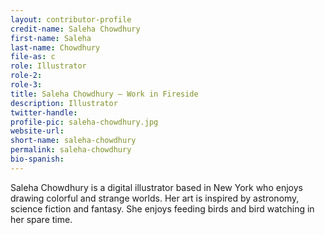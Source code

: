 ```yaml
---
layout: contributor-profile
credit-name: Saleha Chowdhury
first-name: Saleha
last-name: Chowdhury
file-as: c
role: Illustrator
role-2:
role-3:
title: Saleha Chowdhury — Work in Fireside
description: Illustrator
twitter-handle:
profile-pic: saleha-chowdhury.jpg
website-url: 
short-name: saleha-chowdhury
permalink: saleha-chowdhury
bio-spanish:
---
```

Saleha Chowdhury is a digital illustrator based in New York who enjoys drawing colorful and strange worlds. Her art is inspired by astronomy, science fiction and fantasy. She enjoys feeding birds and bird watching in her spare time.
